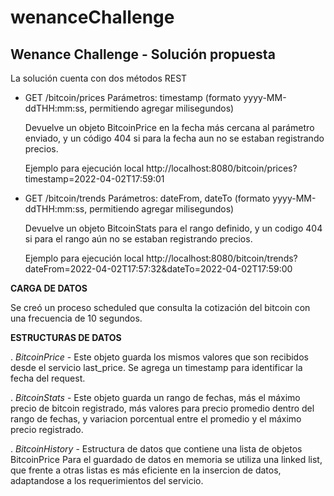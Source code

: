 # wenanceChallenge

Wenance Challenge - Solución propuesta
--------------------------------------

La solución cuenta con dos métodos REST

- GET /bitcoin/prices
	Parámetros: timestamp (formato yyyy-MM-ddTHH:mm:ss, permitiendo agregar milisegundos)

	Devuelve un objeto BitcoinPrice en la fecha más cercana al parámetro enviado, y un código 404 si para la fecha 
	aun no se estaban registrando precios.

	Ejemplo para ejecución local
	http://localhost:8080/bitcoin/prices?timestamp=2022-04-02T17:59:01

- GET /bitcoin/trends
	Parámetros: dateFrom, dateTo (formato yyyy-MM-ddTHH:mm:ss, permitiendo agregar milisegundos)

	Devuelve un objeto BitcoinStats para el rango definido, y un codigo 404 si para el rango aún no se estaban 
	registrando precios.

	Ejemplo para ejecución local
	http://localhost:8080/bitcoin/trends?dateFrom=2022-04-02T17:57:32&dateTo=2022-04-02T17:59:00


**CARGA DE DATOS**

Se creó un proceso scheduled que consulta la cotización del bitcoin con una frecuencia de 10 segundos.


**ESTRUCTURAS DE DATOS**

. _BitcoinPrice_ - Este objeto guarda los mismos valores que son recibidos desde el servicio last_price. Se agrega
un timestamp para identificar la fecha del request.

. _BitcoinStats_ - Este objeto guarda un rango de fechas, más el máximo precio de bitcoin registrado, más valores 
para precio promedio dentro del rango de fechas, y variacion porcentual entre el promedio y el máximo precio 
registrado.

. _BitcoinHistory_ - Estructura de datos que contiene una lista de objetos BitcoinPrice
Para el guardado de datos en memoria se utiliza una linked list, que frente a otras listas es más eficiente
en la insercion de datos, adaptandose a los requerimientos del servicio.


